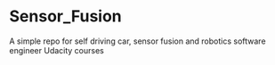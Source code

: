 # Sensor_Fusion
A simple repo for self driving car, sensor fusion and robotics software engineer Udacity courses
